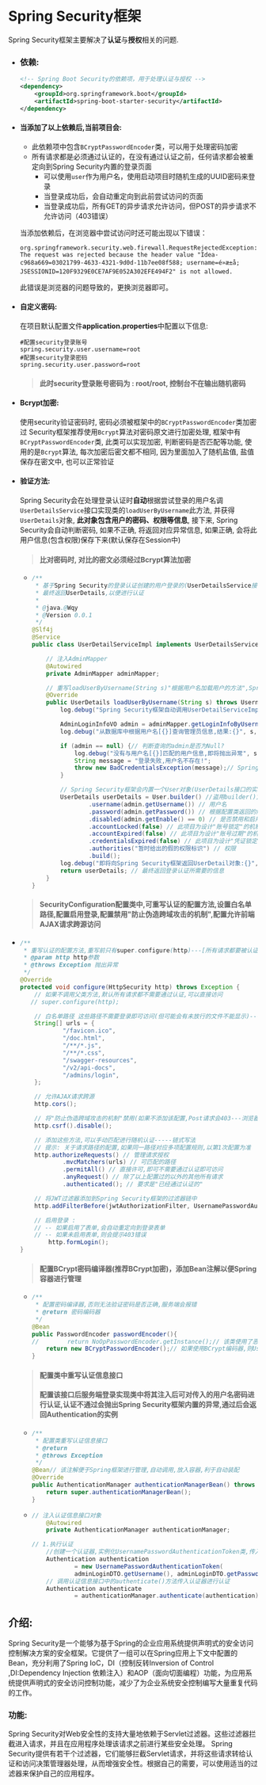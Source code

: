 # Spring Security框架

Spring Security框架主要解决了**认证**与**授权**相关的问题.

- ### 依赖:

  ```xml
  <!-- Spring Boot Security的依赖项，用于处理认证与授权 -->
  <dependency>
      <groupId>org.springframework.boot</groupId>
      <artifactId>spring-boot-starter-security</artifactId>
  </dependency>
  ```

- #### 当添加了以上依赖后,当前项目会:

  - 此依赖项中包含`BCryptPasswordEncoder`类，可以用于处理密码加密
  - 所有请求都是必须通过认证的，在没有通过认证之前，任何请求都会被重定向到Spring Security内置的登录页面
    - 可以使用`user`作为用户名，使用启动项目时随机生成的UUID密码来登录
    - 当登录成功后，会自动重定向到此前尝试访问的页面
    - 当登录成功后，所有GET的异步请求允许访问，但POST的异步请求不允许访问（403错误）

  当添加依赖后，在浏览器中尝试访问时还可能出现以下错误：

  ```
  org.springframework.security.web.firewall.RequestRejectedException: The request was rejected because the header value "Idea-c968a669=03021799-4633-4321-9d0d-11b7ee08f588; username=é»æ±å; JSESSIONID=120F9329E0CE7AF9E052A302EFE494F2" is not allowed.
  ```

  此错误是浏览器的问题导致的，更换浏览器即可。

- #### 自定义密码:

  在项目默认配置文件**application.properties**中配置以下信息:

  ```properties
  #配置security登录账号
  spring.security.user.username=root
  #配置security登录密码
  spring.security.user.password=root
  ```

  > #### 此时security登录账号密码为 : root/root, 控制台不在输出随机密码

- #### Bcrypt加密:

  使用security验证密码时, 密码必须被框架中的`BCryptPasswordEncoder`类加密过
  Security框架推荐使用`Bcrypt`算法对密码原文进行加密处理, 框架中有`BCryptPasswordEncoder`类, 此类可以实现加密, 判断密码是否匹配等功能, 使用的是`Bcrypt`算法, 每次加密后密文都不相同, 因为里面加入了随机盐值, 盐值保存在密文中, 也可以正常验证

- #### 验证方法:

  Spring Security会在处理登录认证时**自动**根据尝试登录的用户名调`UserDetailsService`接口实现类的`loadUserByUsername`此方法, 并获得`UserDetails`对象, **此对象包含用户的密码、权限等信息**, 接下来, Spring Security会自动判断密码, 如果不正确, 将返回对应异常信息, 如果正确, 会将此用户信息(包含权限)保存下来(默认保存在Session中)

  >#### 比对密码时, 对比的密文必须经过Bcrypt算法加密

  - ```java
    /**
     * 基于Spring Security的登录认证创建的用户登录的(UserDetailsService接口)实现类
     * 最终返回UserDetails,以便进行认证
     *
     * @java.@Wqy
     * @Version 0.0.1
     */
    @Slf4j
    @Service
    public class UserDetailServiceImpl implements UserDetailsService {
    
        // 注入AdminMapper
        @Autowired
        private AdminMapper adminMapper;
    
        // 重写loadUserByUsername(String s)"根据用户名加载用户的方法",Spring Security会自动传入用户名进行处理
        @Override
        public UserDetails loadUserByUsername(String s) throws UsernameNotFoundException {
            log.debug("Spring Security框架自动调用UserDetailServiceImpl中的loadUserByUsername方法,参数{}", s);
    
            AdminLoginInfoVO admin = adminMapper.getLoginInfoByUsername(s);//根据传入的用户名向数据库查询数据
            log.debug("从数据库中根据用户名[{}]查询管理员信息,结果:{}", s, admin);
    
            if (admin == null) {// 判断查询的admin是否为Null?
                log.debug("没有与用户名[{}]匹配的用户信息,即将抛出异常", s);
                String message = "登录失败,用户名不存在!";
                throw new BadCredentialsException(message);// Spring Security提供的异常
            }
    
            // Spring Security框架会内置一个User对象(UserDetails接口的实现)来处理登录的用户名和密码等一系列机制
            UserDetails userDetails = User.builder() //盗用builder()方法来构建登录的信息
                    .username(admin.getUsername()) // 用户名
                    .password(admin.getPassword()) // 根据配置类返回的解码器来对应不同类型的密码,这里使用BCrypt编译器,就必须使用该算法加密后的结果
                    .disabled(admin.getEnable() == 0) // 是否禁用和启用enable
                    .accountLocked(false) // 此项目为设计"账号锁定"的机制,固定false
                    .accountExpired(false) // 此项目为设计"账号过期"的机制,固定false
                    .credentialsExpired(false) // 此项目为设计"凭证锁定"的机制,固定false
                    .authorities("暂时给出的假的权限标识") // 权限
                    .build();
            log.debug("即将向Spring Security框架返回UserDetail对象:{}", userDetails);
            return userDetails; // 最终返回登录认证所需要的信息
        }
    }
    ```

  > #### SecurityConfiguration配置类中,可重写认证的配置方法,设置白名单路径,配置启用登录,配置禁用"防止伪造跨域攻击的机制",配置允许前端AJAX请求跨源访问

- ```java
  /**
   * 重写认证的配置方法,重写前只有super.configure(http)---[所有请求都要被认证],对此应根据自身需求去改变
   * @param http http参数
   * @throws Exception 抛出异常
   */
  @Override
  protected void configure(HttpSecurity http) throws Exception {
      // 如果不调用父类方法,默认所有请求都不需要通过认证,可以直接访问
     // super.configure(http);
  
      // 白名单路径 这些路径不需要登录即可访问(但可能会有未放行的文件不能显示)---白名单外403
      String[] urls = {
              "/favicon.ico",
              "/doc.html",
              "/**/*.js",
              "/**/*.css",
              "/swagger-resources",
              "/v2/api-docs",
              "/admins/login",
      };
  
      // 允许AJAX请求跨源
      http.cors();
  
      // 将"防止伪造跨域攻击的机制"禁用(如果不添加该配置,Post请求会403---浏览器的安全措施)
      http.csrf().disable();
  
      // 添加这些方法,可以手动匹配进行随机认证-----链式写法
      // 提示: 关于请求路径的配置,如果同一路径对应多项配置规则,以第1次配置为准
      http.authorizeRequests() // 管理请求授权
              .mvcMatchers(urls) // 可匹配的路径
              .permitAll() // 直接许可,即可不需要通过认证即可访问
              .anyRequest() // 除了以上配置过的以外的其他所有请求
              .authenticated(); // 要求是"已经通过认证的"
  
      // 将JWT过滤器添加到Spring Security框架的过滤器链中
      http.addFilterBefore(jwtAuthorizationFilter, UsernamePasswordAuthenticationFilter.class);
  
      // 启用登录 :
      // -- 如果启用了表单,会自动重定向到登录表单
      // -- 如果未启用表单,则会提示403错误
          http.formLogin();
  }
  ```

  > #### 配置BCrypt密码编译器(推荐BCrypt加密)，添加Bean注解以便Spring容器进行管理

  - ```java
    /**
     * 配置密码编译器,否则无法验证密码是否正确,服务端会报错
     * @return 密码编码器
     */
    @Bean
    public PasswordEncoder passwordEncoder(){
    //        return NoOpPasswordEncoder.getInstance();// 该类使用了恶汉式单例模式仅返回一个无操作的编码器实例对象,不会对密码进行任何处理,不推荐
        return new BCryptPasswordEncoder();// 如果使用BCrypt编码器,则UserDetails中的Password密码必须是BCrypt加密的密码
    }
    ```

  > #### 配置类中重写认证信息接口
  >
  > #### 配置该接口后服务端登录实现类中将其注入后可对传入的用户名密码进行认证,认证不通过会抛出Spring Security框架内置的异常,通过后会返回Authentication的实例

  - ```java
    /**
     * 配置类重写认证信息接口
     * @return
     * @throws Exception
     */
    @Bean// 该注解便于Spring框架进行管理,自动调用,放入容器,利于自动装配
    @Override
    public AuthenticationManager authenticationManagerBean() throws Exception {
        return super.authenticationManagerBean();
    }
    ```

  - ```java
    // 注入认证信息接口对象
        @Autowired
        private AuthenticationManager authenticationManager;
    
    // 1.执行认证
        //创建一个认证器,实例化UsernamePasswordAuthenticationToken类,传入需要认证的用户名和密码
        Authentication authentication
                = new UsernamePasswordAuthenticationToken(
                adminLoginDTO.getUsername(), adminLoginDTO.getPassword());
        // 调用认证信息接口中的authenticate()方法传入认证器进行认证
        Authentication authenticate
                = authenticationManager.authenticate(authentication);
    ```

## 介绍:

Spring Security是一个能够为基于Spring的企业应用系统提供声明式的安全访问控制解决方案的安全框架。它提供了一组可以在Spring应用上下文中配置的Bean，充分利用了Spring IoC，DI（控制反转Inversion of Control ,DI:Dependency Injection 依赖注入）和AOP（面向切面编程）功能，为应用系统提供声明式的安全访问控制功能，减少了为企业系统安全控制编写大量重复代码的工作。

### 功能:

Spring Security对Web安全性的支持大量地依赖于Servlet过滤器。这些过滤器拦截进入请求，并且在应用程序处理该请求之前进行某些安全处理。 Spring Security提供有若干个过滤器，它们能够拦截Servlet请求，并将这些请求转给认证和访问决策管理器处理，从而增强安全性。根据自己的需要，可以使用适当的过滤器来保护自己的应用程序。
